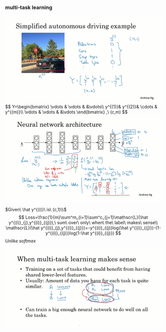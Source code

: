 ### multi-task learning 

<img src='images\3.png'>
$$
Y=\begin{bmatrix}
\vdots & \vdots & &\vdots\\
y^{(1)}& y^{(2)}& \cdots & y^{(m)}\\
\vdots & \vdots & &\vdots
\end{bmatrix}
,\ 
(c,m)
$$




<img src='images\4.png'>

$Given\ \hat y^{(i)}\ is\ (c,1)\\$
$$
Loss=\frac{1}{m}\sum^m_{i=1}\sum^c_{j=1}\mathscr{L}(\hat y^{(i)}_{j},y^{(i)}_{(j)}),\ sum\ over\ only\ when\ the\ label\ makes\ sense\\
\mathscr{L}(\hat y^{(i)}_{j},y^{(i)}_{(j)})=-y^{(i)}_{(j)}log(\hat y^{(i)}_{(j)})-(1-y^{(i)}_{(j)})log(1-\hat y^{(i)}_{(j)})
$$
$Unlike\ softmax$



<img src='images\5.png'>

